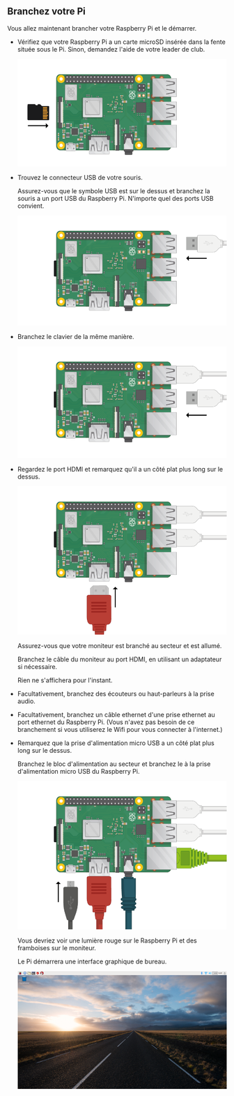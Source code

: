 ## Branchez votre Pi

Vous allez maintenant brancher votre Raspberry Pi et le démarrer.

+ Vérifiez que votre Raspberry Pi a un carte microSD insérée dans la fente située sous le Pi. Sinon, demandez l'aide de votre leader de club.

	![screenshot](images/pi-sd.png)

+ Trouvez le connecteur USB de votre souris.

	Assurez-vous que le symbole USB est sur le dessus et branchez la souris a un port USB du Raspberry Pi. N'importe quel des ports USB convient.

	![screenshot](images/pi-mouse.png)

+ Branchez le clavier de la même manière.

	![screenshot](images/pi-keyboard.png)

+ Regardez le port HDMI et remarquez qu'il a un côté plat plus long sur le dessus.

	![screenshot](images/pi-hdmi.png)

	Assurez-vous que votre moniteur est branché au secteur et est allumé.

	Branchez le câble du moniteur au port HDMI, en utilisant un adaptateur si nécessaire.

	Rien ne s'affichera pour l'instant.

+ Facultativement, branchez des écouteurs ou haut-parleurs à la prise audio.

+ Facultativement, branchez un câble ethernet d'une prise ethernet au port ethernet du Raspberry Pi. (Vous n'avez pas besoin de ce branchement si vous utiliserez le Wifi pour vous connecter à l'internet.)

+ Remarquez que la prise d'alimentation micro USB a un côté plat plus long sur le dessus.

	Branchez le bloc d'alimentation au secteur et branchez le à la prise d'alimentation micro USB du Raspberry Pi.

	![screenshot](images/pi-power.png)

	Vous devriez voir une lumière rouge sur le Raspberry Pi et des framboises sur le moniteur.

	Le Pi démarrera une interface graphique de bureau.

	![screenshot](images/pi-desktop.png)